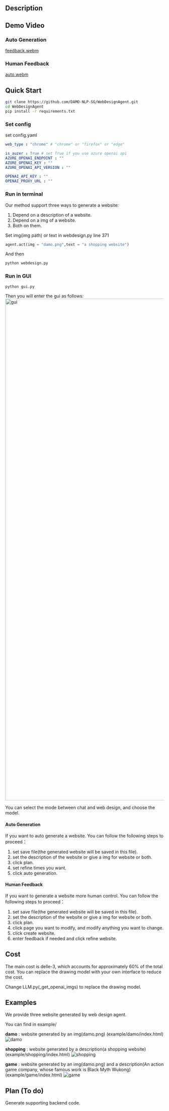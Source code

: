 ## Description


## Demo Video
### Auto Generation
[feedback.webm](https://github.com/DAMO-NLP-SG/WebDesignAgent/assets/109561120/63641bf7-ffb6-4518-a594-4a7223ec2899)

### Human Feedback
[auto.webm](https://github.com/DAMO-NLP-SG/WebDesignAgent/assets/109561120/d5f099e0-5a01-44fa-bb26-bf7733fd9608)

## Quick Start
```bash
git clone https://github.com/DAMO-NLP-SG/WebDesignAgent.git
cd WebDesignAgent
pip install -r requirements.txt
```

### Set config

set config.yaml
```yaml
web_type : "chrome" # "chrome" or "firefox" or "edge"

is_auzer : True # set True if you use azure openai api
AZURE_OPENAI_ENDPOINT : ""
AZURE_OPENAI_KEY : ""
AZURE_OPENAI_API_VERSION : ""

OPENAI_API_KEY : ""
OPENAI_PROXY_URL : ""
```


### Run in terminal
Our method support three ways to generate a website: 

1. Depend on a description of a website.
2. Depend on a img of a website.
3. Both on them.

Set img(img path) or text in webdesign.py line 371

```python
agent.act(img = "damo.png",text = "a shopping website")
```

And then
```bash
python webdesign.py
```


### Run in GUI
```python
python gui.py
```
Then you will enter the gui as follows:
<img width="1597" alt="gui" src="https://github.com/DAMO-NLP-SG/WebDesignAgent/assets/109561120/b46d236b-ad18-4b99-9ccf-c4e787fc5048">

You can select the mode between chat and web design, and choose the model.

#### Auto Generation
If you want to auto generate a website. You can follow the following steps to proceed：

1. set save file(the generated website will be saved in this file).
2. set the description of the website or give a img for website or both.
3. click plan.
4. set refine times you want.
5. click auto generation.


#### Human Feedback
If you want to generate a website more human control. You can follow the following steps to proceed：

1. set save file(the generated website will be saved in this file).
2. set the description of the website or give a img for website or both.
3. click plan.
4. click page you want to modify, and modify anything you want to change.
5. click create website.
6. enter feedback if needed and click refine website.

## Cost
The main cost is delle-3, which accounts for approximately 60% of the total cost. You can replace the drawing model with your own interface to reduce the cost.

Change LLM.py(_get_openai_imgs) to replace the drawing model.


## Examples
We provide three website generated by web design agent.

You can find in example/

**damo** : website generated by an img(damo.png) (example/damo/index.html)
![damo](https://github.com/DAMO-NLP-SG/WebDesignAgent/assets/109561120/e28c1500-fd4c-42bd-b6f3-2be431a0c408)


**shopping** : website generated by a description(a shopping website) (example/shopping/index.html)
![shopping](https://github.com/DAMO-NLP-SG/WebDesignAgent/assets/109561120/b958dedc-6363-45ae-9156-12148b6f898c)

**game** : website generated by an img(damo.png) and a description(An action game company, whose famous work is Black Myth Wukong) (example/game/index.html)
![game](https://github.com/DAMO-NLP-SG/WebDesignAgent/assets/109561120/1692deff-2ebc-4574-bec5-9a67425ef8c9)

## Plan (To do)

Generate supporting backend code.
